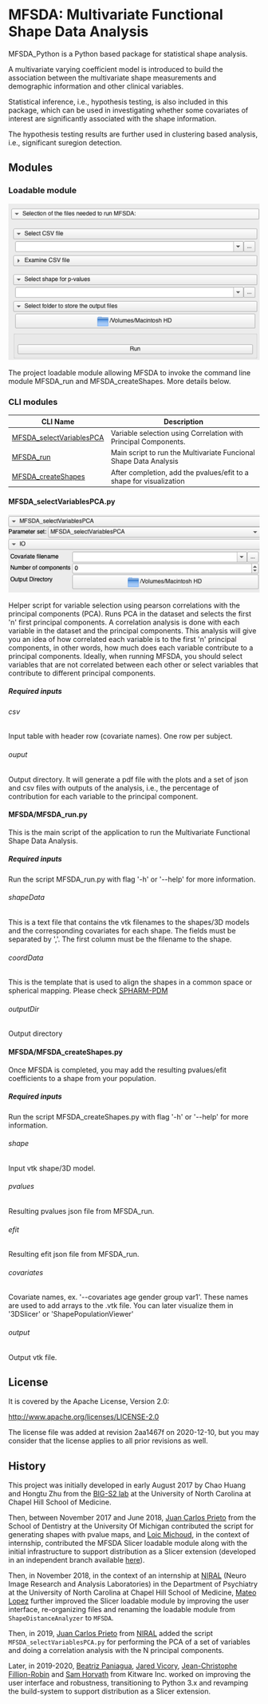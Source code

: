 # MFSDA: Multivariate Functional Shape Data Analysis

MFSDA_Python is a Python based package for statistical shape analysis.

A multivariate varying coefficient model is introduced to build the association between the multivariate shape measurements and demographic information and other clinical variables.

Statistical inference, i.e., hypothesis testing, is also included in this package, which can be used in investigating whether some covariates of interest are significantly associated with the shape information.

The hypothesis testing results are further used in clustering based analysis, i.e., significant suregion detection.

## Modules

### Loadable module

![MFSDA UI](MFSDA/Resources/Icons/RunMFSDA.png)

The project loadable module allowing MFSDA to invoke the command line module MFSDA_run
and MFSDA_createShapes. More details below. 

### CLI modules

| CLI Name           | Description |
|--------------------|-------------|
| [MFSDA_selectVariablesPCA][MFSDA_selectVariablesPCA] | Variable selection using Correlation with Principal Components. |
| [MFSDA_run][MFSDA_run]                               | Main script to run the Multivariate Funcional Shape Data Analysis |
| [MFSDA_createShapes][MFSDA_createShapes]             | After completion, add the pvalues/efit to a shape for visualization|

[MFSDA_createShapes]: https://github.com/DCBIA-OrthoLab/MFSDA_Python/blob/master/MFSDA/MFSDA_createShapes.xml
[MFSDA_run]: https://github.com/DCBIA-OrthoLab/MFSDA_Python/blob/master/MFSDA/MFSDA_run.xml
[MFSDA_selectVariablesPCA]: https://github.com/DCBIA-OrthoLab/MFSDA_Python/blob/master/MFSDA/Resources/Libraries/MFSDA_selectVariablesPCA.py

#### MFSDA_selectVariablesPCA.py

![Variable selection UI](MFSDA/Resources/Icons/SelectVariables.png)

Helper script for variable selection using pearson correlations with the principal components (PCA).
Runs PCA in the dataset and selects the first 'n' first principal components. 
A correlation analysis is done with each variable in the dataset and the principal components.
This analysis will give you an idea of how correlated each variable is to the first 'n' principal components, in other words, 
how much does each variable contribute to a principal components. Ideally, when running MFSDA, you should select variables 
that are not correlated between each other or select variables that contribute to different principal components. 

##### Required inputs

###### csv

Input table with header row (covariate names). One row per subject. 

###### ouput

Output directory. It will generate a pdf file with the plots and a set of json and csv files with outputs of the analysis, i.e., the percentage of contribution for each variable to the principal component. 


#### MFSDA/MFSDA_run.py

This is the main script of the application to run the Multivariate Functional Shape Data Analysis. 

##### Required inputs

Run the script MFSDA_run.py with flag '-h' or '--help' for more information.

###### shapeData

This is a text file that contains the vtk filenames to the shapes/3D models and the corresponding covariates for each shape. The fields must be separated by ','. The first column must be the filename to the shape. 

###### coordData

This is the template that is used to align the shapes in a common space or spherical mapping. 
Please check [SPHARM-PDM](https://github.com/NIRALUser/SPHARM-PDM)

###### outputDir

Output directory

#### MFSDA/MFSDA_createShapes.py

Once MFSDA is completed, you may add the resulting pvalues/efit coefficients to a shape from your population. 

##### Required inputs

Run the script MFSDA_createShapes.py with flag '-h' or '--help' for more information.

###### shape

Input vtk shape/3D model.

###### pvalues

Resulting pvalues json file from MFSDA_run.

###### efit

Resulting efit json file from MFSDA_run.

###### covariates

Covariate names, ex. '--covariates age gender group var1'. These names are used to add arrays to the .vtk file. You can later visualize them in '3DSlicer' or 'ShapePopulationViewer'

###### output

Output vtk file. 

## License

It is covered by the Apache License, Version 2.0:

http://www.apache.org/licenses/LICENSE-2.0

The license file was added at revision 2aa1467f on 2020-12-10, but you may consider that the license applies to all prior revisions as well.

## History

This project was initially developed in early August 2017 by Chao Huang and Hongtu Zhu from
the [BIG-S2 lab](https://www.med.unc.edu/bigs2/) at the University of North Carolina at Chapel Hill School of Medicine.

Then, between November 2017 and June 2018, [Juan Carlos Prieto][juanprietob] from the School of Dentistry at the University Of Michigan contributed the script for generating shapes with pvalue maps, and [Loic Michoud][loic-michoud],
in the context of internship, contributed the MFSDA Slicer loadable module along with the initial infrastructure to
support distribution as a Slicer extension (developed in an independent branch available [here][support-slicer-extension]).

Then, in November 2018, in the context of an internship at [NIRAL][niral] (Neuro Image Research and Analysis Laboratories)
in the Department of Psychiatry at the University of North Carolina at Chapel Hill School of Medicine,  [Mateo Lopez][lopezmt] further improved the Slicer loadable module by improving the user interface, re-organizing files and renaming the
loadable module from `ShapeDistanceAnalyzer` to `MFSDA`.

Then, in 2019, [Juan Carlos Prieto][juanprietob] from [NIRAL][niral] added the script `MFSDA_selectVariablesPCA.py`
for performing the PCA of a set of variables and doing a correlation analysis with the N principal components.

Later, in 2019-2020, [Beatriz Paniagua][bpaniagua], [Jared Vicory][vicory], [Jean-Christophe Fillion-Robin][jcfr]
and [Sam Horvath][sjh26] from Kitware Inc. worked on improving the user interface and robustness, transitioning
to Python 3.x and revamping the build-system to support distribution as a Slicer extension.

[juanprietob]: https://github.com/juanprietob
[loic-michoud]: https://github.com/loic-michoud
[support-slicer-extension]: https://github.com/loic-michoud/MFSDA_Python/commits/SlicerExtension
[lopezmt]: https://github.com/lopezmt
[niral]: https://www.med.unc.edu/psych/research/niral/people-1/structural-and-dti-analysis-group/
[vicory]: https://github.com/vicory
[sjh26]: https://github.com/sjh26
[jcfr]: https://github.com/jcfr
[bpaniagua]: https://github.com/bpaniagua

